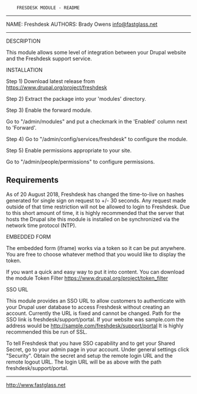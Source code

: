 

        FRESDESK MODULE - README
______________________________________________________________________________

NAME:       Freshdesk
AUTHORS:    Brady Owens <info@fastglass.net>
______________________________________________________________________________


DESCRIPTION

This module allows some level of integration between your Drupal website and
the Freshdesk support service.


INSTALLATION

Step 1) Download latest release from https://www.drupal.org/project/freshdesk

Step 2)
  Extract the package into your 'modules' directory.

Step 3)
  Enable the forward module.

  Go to "/admin/modules" and put a checkmark in the 'Enabled' column next to
  'Forward'.

Step 4)
  Go to "/admin/config/services/freshdesk" to configure the module.

Step 5)
  Enable permissions appropriate to your site.

  Go to "/admin/people/permissions" to configure permissions.

Requirements
-----------
As of 20 August 2018, Freshdesk has changed the time-to-live on hashes generated
for single sign on request to +/- 30 seconds. Any request made outside of that
time restriction will not be allowed to login to Freshdesk. Due to this short
amount of time, it is highly recommended that the server that hosts the Drupal
site this module is installed on be synchronized via the network time protocol (NTP).

EMBEDDED FORM

The embedded form (iframe) works via a token so it can be put anywhere. You are
free to choose whatever method that you would like to display the token.

If you want a quick and easy way to put it into content. You can download the
module Token Filter https://www.drupal.org/project/token_filter

SSO URL

This module provides an SSO URL to allow customers to authenticate with your
Drupal user database to access Freshdesk without creating an account. Currently
the URL is fixed and cannot be changed. Path for the SSO link is
freshdesk/support/portal. If your website was sample.com the address would be
http://sample.com/freshdesk/support/portal
It is highly recommended this be run of SSL.

To tell Freshdesk that you have SSO capability and to get your Shared Secret, go
to your admin page in your account. Under general settings click "Security".
Obtain the secret and setup the remote login URL and the remote logout URL. The
login URL will be as above with the path freshdesk/support/portal.
____________________________________________________________________________
http://www.fastglass.net
